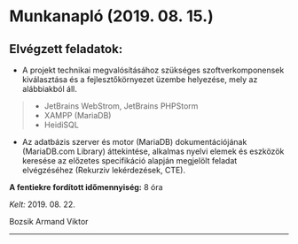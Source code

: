 # Munkanapló (2019. 08. 15.)

## Elvégzett feladatok:

* A projekt technikai megvalósításához szükséges szoftverkomponensek kiválasztása és a fejlesztőkörnyezet üzembe helyezése, mely az alábbiakból áll. 

> * JetBrains WebStrom, JetBrains PHPStorm
> * XAMPP (MariaDB)
> * HeidiSQL

* Az adatbázis szerver és motor (MariaDB) dokumentációjának (MariaDB.com Library) áttekintése, alkalmas nyelvi elemek és eszközök keresése az előzetes specifikáció alapján megjelölt feladat elvégzéséhez (Rekurziv lekérdezések, CTE).

**A fentiekre fordított időmennyiség:** 8 óra


*Kelt:* 2019. 08. 22. 

Bozsik Armand Viktor

---